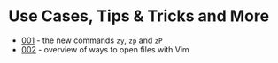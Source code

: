 # Use Cases, Tips & Tricks and More

- [001](001_zyzpzP/001_zyzpzP.md) - the new commands `zy`, `zp` and `zP`
- [002](002_opening_files/002_opening_files.md) - overview of ways to open files with Vim
